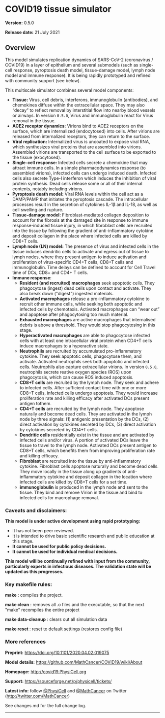 # COVID19 tissue simulator 
**Version:** 0.5.0

**Release date:** 21 July 2021

## Overview
This model simulates replication dynamics of SARS-CoV-2 (coronavirus / COVID19) in a layer of epithelium and several submodels (such as single-cell response, pyroptosis death model, tissue-damage model, lymph node model and immune response). It is being rapidly prototyped and refined with community support (see below).

This multiscale simulator combines several model components:
* **Tissue:** Virus, cell debris, interferons, immunoglobulin (antibodies), and chemokines diffuse within the extracellular space. They may also “decay” to reflect removal by interstitial flow into nearby blood vessels or airways. In version `0.5.0`, Virus and immunoglobulin react for Virus removal in the tissue.
* **ACE2 receptor dynamics:** Virions bind to ACE2 receptors on the surface, which are internalized (endocytosed) into cells. After virions are released from internalized receptors, they can return to the surface.
* **Viral replication:** Internalized virus is uncoated to expose viral RNA, which synthesizes viral proteins that are assembled into virions. Assembled virions are transported to the cell surface to be exported to the tissue (exocytosed).
* **Single-cell response:** Infected cells secrete a chemokine that may attract immune cells. In a simple pharmacodynamics response (to assembled virions), infected cells can undergo induced death. Infected cells also secrete Type-I interferon which induces the inhibition of viral protein synthesis. Dead cells release some or all of their internal contents, notably including virions.
* **Pyroptosis death model:** Viral RNA levels within the cell act as a DAMP/PAMP that initiates the pyroptosis cascade. The intracellular processes result in the secretion of cytokines IL-1β and IL-18, as well as cell swelling and rupture.
* **Tissue-damage model:** Fibroblast-mediated collagen deposition to account for the fibrosis at the damaged site in response to immune response-induced tissue injury, in which fibroblast cells are recruited into the tissue by following the gradient of anti-inflammatory cytokine and deposit collagen in the place where infected cells are killed by CD8+T cells.
* **Lymph node (LN) model:** The presence of virus and infected cells in the tissue induces dendritic cells to activate and egress out of tissue to lymph nodes, where they present antigen to induce activation and proliferation of virus-specific CD4+T cells, CD8+T cells and immunoglobulin. Time delays can be defined to account for Cell Travel time of DCs, CD8+ and CD4+ T cells.
* **Immune response:**
  * **Resident (and recruited) macrophages** seek apoptotic cells. They phagocytose (ingest) dead cells upon contact and activate. They also break down ("digest") ingested materials.
  * **Activated macrophages** release a pro-inflammatory cytokine to recruit other immune cells, while seeking both apoptotic and infected cells by chemotaxis. Activated macrophages can “wear out” and apoptose after phagocytosing too much material.
  * **Exhausted macrophages** are active macrophages that internalised debris is above a threshold. They would stop phagocytosing in this stage.
  * **Hyperactivated macrophages** are able to phagocytose infected cells with at least one intracellular viral protein when CD4+T cells induce macrophages to a hyperactive state.
  * **Neutrophils** are recruited by accumulated pro-inflammatory cytokine. They seek apoptotic cells, phagocytose them, and activate. Activated neutrophils seek both apoptotic and infected cells. Neutrophils also capture extracellular virions. In version `0.5.0`, neutrophils secrete reative oxygen species (ROS) upon phagocytosis, which can cause ROS induced apoptosis.
  * **CD8+T cells** are recruited by the lymph node. They seek and adhere to infected cells. After sufficient contact time with one or more CD8+T cells, infected cells undergo apoptosis. They would increase proliferation rate and killing efficacy after activated DCs present antigen tothem.
  * **CD4+T cells** are recruited by the lymph node. They apoptose naturally and become dead cells. They are activated in the lymph node by three signals: (1) antigenic presentation by the DCs, (2) direct activation by cytokines secreted by DCs, (3) direct activation by cytokines secreted by CD4+T cells.
  * **Dendritic cells** residentially exist in the tissue and are activated by infected cells and/or virus. A portion of activated DCs leave the tissue to travel to the lymph node. Activated DCs present antigen to CD8+T cells, which benefits them from improving proliferation rate and killing efficacy.
  * **Fibroblast** are recruited into the tissue by anti-inflammatory cytokine. Fibroblast cells apoptose naturally and become dead cells. They move locally in the tissue along up gradients of anti-inflammatory cytokine and deposit collagen in the location where infected cells are killed by CD8+T cells for a set time.
  * **immunoglobulin** is produced in the lymph node and sent to the tissue. They bind and remove Virion in the tissue and bind to infected cells for macrophage removal.
### Caveats and disclaimers: 
**This model is under active development using rapid prototyping:**
* It has not been peer reviewed. 
* It is intended to drive basic scientific research and public education at this stage. 
* **It cannot be used for public policy decisions.**
* **It cannot be used for individual medical decisions.**

**This model will be continually refined with input from the community, particularly experts in infectious diseases. The validation state will be updated as this progresses.**

### Key makefile rules:

**make**               : compiles the project.
 
**make clean**         : removes all .o files and the executable, so that the next "make" recompiles the entire project 

**make data-cleanup**  : clears out all simulation data 

**make reset**         : reset to default settings (restores config file)

### More references 

**Preprint:**      https://doi.org/10.1101/2020.04.02.019075 

**Model details:** https://github.com/MathCancer/COVID19/wiki/About 

**Homepage:**      http://covid19.PhysiCell.org

**Support:**       https://sourceforge.net/p/physicell/tickets/

**Latest info:**   follow [@PhysiCell](https://twitter.com/PhysiCell) and [@MathCancer](https://twitter.com/MathCancer) on Twitter (http://twitter.com/MathCancer)

See changes.md for the full change log. 

* * * 
